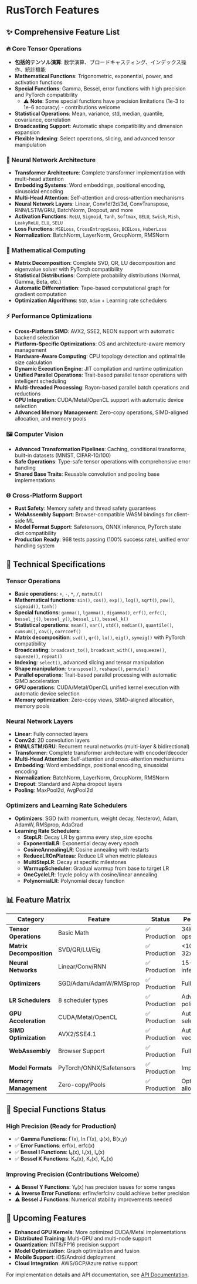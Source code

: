 # RusTorch Features

## ✨ Comprehensive Feature List

### 🔥 Core Tensor Operations
- **包括的テンソル演算**: 数学演算、ブロードキャスティング、インデックス操作、統計機能
- **Mathematical Functions**: Trigonometric, exponential, power, and activation functions
- **Special Functions**: Gamma, Bessel, error functions with high precision and PyTorch compatibility
  - ⚠️ **Note**: Some special functions have precision limitations (1e-3 to 1e-6 accuracy) - contributions welcome
- **Statistical Operations**: Mean, variance, std, median, quantile, covariance, correlation
- **Broadcasting Support**: Automatic shape compatibility and dimension expansion
- **Flexible Indexing**: Select operations, slicing, and advanced tensor manipulation

### 🤖 Neural Network Architecture
- **Transformer Architecture**: Complete transformer implementation with multi-head attention
- **Embedding Systems**: Word embeddings, positional encoding, sinusoidal encoding
- **Multi-Head Attention**: Self-attention and cross-attention mechanisms
- **Neural Network Layers**: Linear, Conv1d/2d/3d, ConvTranspose, RNN/LSTM/GRU, BatchNorm, Dropout, and more
- **Activation Functions**: `ReLU`, `Sigmoid`, `Tanh`, `Softmax`, `GELU`, `Swish`, `Mish`, `LeakyReLU`, `ELU`, `SELU`
- **Loss Functions**: `MSELoss`, `CrossEntropyLoss`, `BCELoss`, `HuberLoss`
- **Normalization**: BatchNorm, LayerNorm, GroupNorm, RMSNorm

### 🧮 Mathematical Computing
- **Matrix Decomposition**: Complete SVD, QR, LU decomposition and eigenvalue solver with PyTorch compatibility
- **Statistical Distributions**: Complete probability distributions (Normal, Gamma, Beta, etc.)
- **Automatic Differentiation**: Tape-based computational graph for gradient computation
- **Optimization Algorithms**: `SGD`, `Adam` + Learning rate schedulers

### ⚡ Performance Optimizations
- **Cross-Platform SIMD**: AVX2, SSE2, NEON support with automatic backend selection
- **Platform-Specific Optimizations**: OS and architecture-aware memory management
- **Hardware-Aware Computing**: CPU topology detection and optimal tile size calculation
- **Dynamic Execution Engine**: JIT compilation and runtime optimization
- **Unified Parallel Operations**: Trait-based parallel tensor operations with intelligent scheduling
- **Multi-threaded Processing**: Rayon-based parallel batch operations and reductions
- **GPU Integration**: CUDA/Metal/OpenCL support with automatic device selection
- **Advanced Memory Management**: Zero-copy operations, SIMD-aligned allocation, and memory pools

### 🖼️ Computer Vision
- **Advanced Transformation Pipelines**: Caching, conditional transforms, built-in datasets (MNIST, CIFAR-10/100)
- **Safe Operations**: Type-safe tensor operations with comprehensive error handling
- **Shared Base Traits**: Reusable convolution and pooling base implementations

### 🌐 Cross-Platform Support
- **Rust Safety**: Memory safety and thread safety guarantees
- **WebAssembly Support**: Browser-compatible WASM bindings for client-side ML
- **Model Format Support**: Safetensors, ONNX inference, PyTorch state dict compatibility
- **Production Ready**: 968 tests passing (100% success rate), unified error handling system

## 🔧 Technical Specifications

### Tensor Operations
- **Basic operations**: `+`, `-`, `*`, `/`, `matmul()`
- **Mathematical functions**: `sin()`, `cos()`, `exp()`, `log()`, `sqrt()`, `pow()`, `sigmoid()`, `tanh()`
- **Special functions**: `gamma()`, `lgamma()`, `digamma()`, `erf()`, `erfc()`, `bessel_j()`, `bessel_y()`, `bessel_i()`, `bessel_k()`
- **Statistical operations**: `mean()`, `var()`, `std()`, `median()`, `quantile()`, `cumsum()`, `cov()`, `corrcoef()`
- **Matrix decomposition**: `svd()`, `qr()`, `lu()`, `eig()`, `symeig()` with PyTorch compatibility
- **Broadcasting**: `broadcast_to()`, `broadcast_with()`, `unsqueeze()`, `squeeze()`, `repeat()`
- **Indexing**: `select()`, advanced slicing and tensor manipulation
- **Shape manipulation**: `transpose()`, `reshape()`, `permute()`
- **Parallel operations**: Trait-based parallel processing with automatic SIMD acceleration
- **GPU operations**: CUDA/Metal/OpenCL unified kernel execution with automatic device selection
- **Memory optimization**: Zero-copy views, SIMD-aligned allocation, memory pools

### Neural Network Layers
- **Linear**: Fully connected layers
- **Conv2d**: 2D convolution layers
- **RNN/LSTM/GRU**: Recurrent neural networks (multi-layer & bidirectional)
- **Transformer**: Complete transformer architecture with encoder/decoder
- **Multi-Head Attention**: Self-attention and cross-attention mechanisms
- **Embedding**: Word embeddings, positional encoding, sinusoidal encoding
- **Normalization**: BatchNorm, LayerNorm, GroupNorm, RMSNorm
- **Dropout**: Standard and Alpha dropout layers
- **Pooling**: MaxPool2d, AvgPool2d

### Optimizers and Learning Rate Schedulers
- **Optimizers**: SGD (with momentum, weight decay, Nesterov), Adam, AdamW, RMSprop, AdaGrad
- **Learning Rate Schedulers**:
  - **StepLR**: Decay LR by gamma every step_size epochs
  - **ExponentialLR**: Exponential decay every epoch
  - **CosineAnnealingLR**: Cosine annealing with restarts
  - **ReduceLROnPlateau**: Reduce LR when metric plateaus
  - **MultiStepLR**: Decay at specific milestones
  - **WarmupScheduler**: Gradual warmup from base to target LR
  - **OneCycleLR**: 1cycle policy with cosine/linear annealing
  - **PolynomialLR**: Polynomial decay function

## 📊 Feature Matrix

| Category | Feature | Status | Performance |
|----------|---------|--------|-------------|
| **Tensor Operations** | Basic Math | ✅ Production | 34K-2.3M ops/sec |
| **Matrix Decomposition** | SVD/QR/LU/Eig | ✅ Production | <10μs for 32x32 |
| **Neural Networks** | Linear/Conv/RNN | ✅ Production | 15-60 inferences/sec |
| **Optimizers** | SGD/Adam/AdamW/RMSprop | ✅ Production | Full feature set |
| **LR Schedulers** | 8 scheduler types | ✅ Production | Advanced policies |
| **GPU Acceleration** | CUDA/Metal/OpenCL | ✅ Production | Auto device selection |
| **SIMD Optimization** | AVX2/SSE4.1 | ✅ Production | Automatic vectorization |
| **WebAssembly** | Browser Support | ✅ Production | Full feature set |
| **Model Formats** | PyTorch/ONNX/Safetensors | ✅ Production | Import/Export |
| **Memory Management** | Zero-copy/Pools | ✅ Production | Optimized allocation |

## 🎯 Special Functions Status

### High Precision (Ready for Production)
- ✅ **Gamma Functions**: Γ(x), ln Γ(x), ψ(x), B(x,y)
- ✅ **Error Functions**: erf(x), erfc(x)
- ✅ **Bessel I Functions**: I₀(x), I₁(x), Iₙ(x)
- ✅ **Bessel K Functions**: K₀(x), K₁(x), Kₙ(x)

### Improving Precision (Contributions Welcome)
- ⚠️ **Bessel Y Functions**: Y₀(x) has precision issues for some ranges
- ⚠️ **Inverse Error Functions**: erfinv/erfcinv could achieve better precision
- ⚠️ **Bessel J Functions**: Numerical stability improvements needed

## 🚀 Upcoming Features

- **Enhanced GPU Kernels**: More optimized CUDA/Metal implementations
- **Distributed Training**: Multi-GPU and multi-node support
- **Quantization**: INT8/FP16 precision support
- **Model Optimization**: Graph optimization and fusion
- **Mobile Support**: iOS/Android deployment
- **Cloud Integration**: AWS/GCP/Azure native support

For implementation details and API documentation, see [API Documentation](https://docs.rs/rustorch).